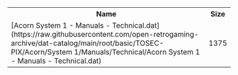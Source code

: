 <table>
<tr><th>Name</th><th>Size</th></tr>
<tr><td>[Acorn System 1 - Manuals - Technical.dat](https://raw.githubusercontent.com/open-retrogaming-archive/dat-catalog/main/root/basic/TOSEC-PIX/Acorn/System 1/Manuals/Technical/Acorn System 1 - Manuals - Technical.dat)</td><td>1375</td></tr>
</table>
